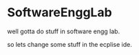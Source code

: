 # SoftwareEnggLab
well gotta do stuff in software engg lab.

so lets change some stuff in the ecplise ide.
